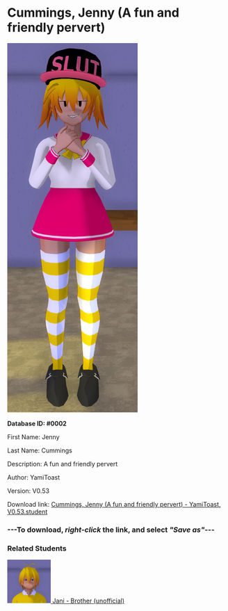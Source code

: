 # Cummings, Jenny (A fun and friendly pervert)

<img src="../../Files/Images/Cummings, Jenny (A fun and friendly pervert).png" title="Cummings, Jenny (A fun and friendly pervert) - YamiToast, V0.53">

**Database ID: #0002**

First Name: Jenny

Last Name: Cummings

Description: A fun and friendly pervert

Author: YamiToast

Version: V0.53

Download link: <a href="https://raw.githubusercontent.com/Arbiter1223/Daigaku-Gurashi-Custom-Students/master/Files/Student%20Files/Cummings%2C%20Jenny%20(A%20fun%20and%20friendly%20pervert)%20-%20YamiToast%2C%20V0.53.student">Cummings, Jenny (A fun and friendly pervert) - YamiToast, V0.53.student</a>

### ---**To download, _right-click_ the link, and select _"Save as"_**---

### Related Students

<a href="Cummings, Jani (Jenny's older, much more mature brother).md"><img src="../../Files/Thumbs/Cummings, Jani (Jenny's older, much more mature brother).png" height="100" width="100" title="Cummings, Jani (Jenny's older, much more mature brother) - Cookie Boi, V0.53"></a><a href="Cummings, Jani (Jenny's older, much more mature brother).md"> Jani - Brother (unofficial)</a>

